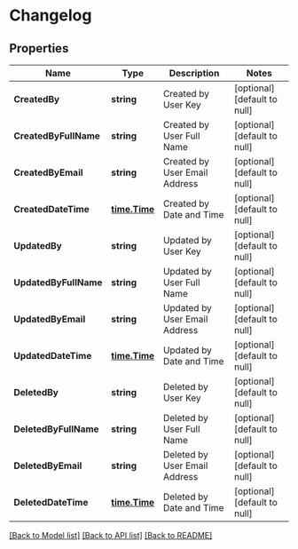# Changelog

## Properties
Name | Type | Description | Notes
------------ | ------------- | ------------- | -------------
**CreatedBy** | **string** | Created by User Key | [optional] [default to null]
**CreatedByFullName** | **string** | Created by User Full Name | [optional] [default to null]
**CreatedByEmail** | **string** | Created by User Email Address | [optional] [default to null]
**CreatedDateTime** | [**time.Time**](time.Time.md) | Created by Date and Time | [optional] [default to null]
**UpdatedBy** | **string** | Updated by User Key | [optional] [default to null]
**UpdatedByFullName** | **string** | Updated by User Full Name | [optional] [default to null]
**UpdatedByEmail** | **string** | Updated by User Email Address | [optional] [default to null]
**UpdatedDateTime** | [**time.Time**](time.Time.md) | Updated by Date and Time | [optional] [default to null]
**DeletedBy** | **string** | Deleted by User Key | [optional] [default to null]
**DeletedByFullName** | **string** | Deleted by User Full Name | [optional] [default to null]
**DeletedByEmail** | **string** | Deleted by User Email Address | [optional] [default to null]
**DeletedDateTime** | [**time.Time**](time.Time.md) | Deleted by Date and Time | [optional] [default to null]

[[Back to Model list]](../README.md#documentation-for-models) [[Back to API list]](../README.md#documentation-for-api-endpoints) [[Back to README]](../README.md)

